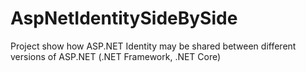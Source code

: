 # AspNetIdentitySideBySide
Project show how ASP.NET Identity may be shared between different versions of ASP.NET (.NET Framework, .NET Core)
